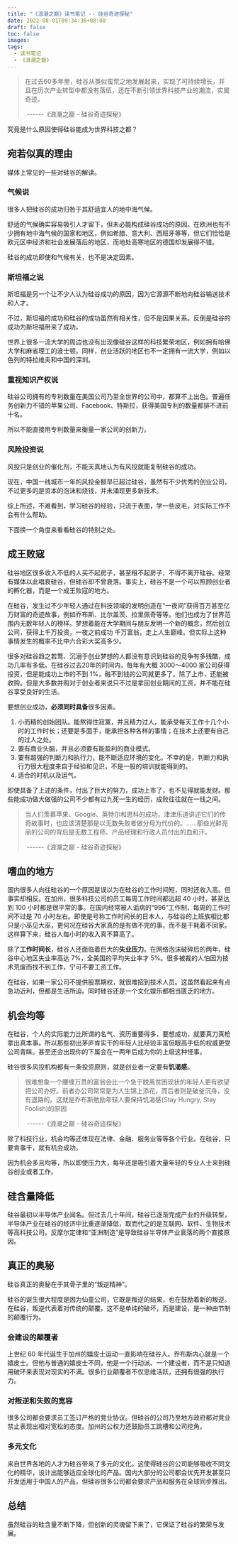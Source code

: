 ```yaml
---
title: "《浪潮之巅》读书笔记 -- 硅谷奇迹探秘"
date: 2022-08-01T09:34:30+08:00
draft: false
toc: false
images:
tags: 
  - 读书笔记
  - 《浪潮之巅》
---
```


> 在过去60多年里，硅谷从类似蛮荒之地发展起来，实现了可持续增长，并且在历次产业转型中都没有落伍，还在不断引领世界科技产业的潮流，实属奇迹。
>
> ​																			------《浪潮之巅 - 硅谷奇迹探秘》

究竟是什么原因使得硅谷能成为世界科技之都？

## 宛若似真的理由

媒体上常见的一些对硅谷的解读。

### 气候说

很多人把硅谷的成功归咎于其舒适宜人的地中海气候。

舒适的气候确实容易吸引人才留下，但未必能构成硅谷成功的原因。在欧洲也有不少拥有地中海气候的国家和地区，例如希腊、意大利、西班牙等等，但它们恰恰是欧元区中经济和社会发展落后的地区，而地处高寒地区的德国却发展得不错。

硅谷的成功即使和气候有关，也不是决定因素。

### 斯坦福之说

斯坦福是另一个让不少人认为硅谷成功的原因，因为它源源不断地向硅谷输送技术和人才。

不过，斯坦福的成功和硅谷的成功虽然有相关性，但不是因果关系。反倒是硅谷的成功为斯坦福带来了成功。

世界上很多一流大学的周边也没有出现像硅谷这样的科技繁荣地区，例如拥有哈佛大学和麻省理工的波士顿。同样，创业活跃的地区也不一定拥有一流大学，例如以色列的特拉维夫和中国的深圳。

### 重视知识产权说

硅谷公司拥有的专利数量在美国公司乃至全世界的公司中，都算不上出色。普遍任务创新力不错的苹果公司、Facebook、特斯拉，获得美国专利的数量都排不进前十名。

所以不能直接用专利数量来衡量一家公司的创新力。

### 风险投资说

风投只是创业的催化剂，不能天真地认为有风投就能复制硅谷的成功。

现在，中国一线城市一年的风投金额早已超过硅谷，虽然有不少优秀的创业公司，不过更多的是资本的泡沫和烧钱，并未涌现更多新技术。



综上所述，不难看到，学习硅谷的经验，只流于表面，学一些皮毛，对实际工作不会有什么帮助。

下面换一个角度来看看硅谷的特别之处。

## 成王败寇

硅谷地区很多收入不低的人买不起房子，甚至租不起房子，不得不离开硅谷。经常有媒体以此唱衰硅谷，但硅谷却不曾衰落。事实上，硅谷不是一个可以照顾创业者的孵化器，而是一个成王败寇的地方。

在硅谷，发生过不少年轻人通过在科技领域的发明创造在“一夜间”获得百万甚至亿万财富的奇迹故事，例如乔布斯、比尔盖茨、拉里佩奇等等。他们也成为了世界范围内无数年轻人的榜样。梦想着能在大学期间与朋友发明一个新的概念，然后创立公司，获得上千万投资，一夜之前成功	千万富翁，走上人生巅峰。但实际上这种事情发生的概率不比中六合彩大奖高多少。

很多对硅谷趋之若鹜、沉溺于创业梦想的人都没有意识到硅谷的竞争有多残酷，成功几率有多低。在硅谷过去20年的时间内，每年有大概 3000～4000 家公司获得投资，但是能成功上市的不到 1%，融不到钱的公司就更多了。除了上市，还能被收购。但是大多数并购对于创业者来说只不过是拿回创业期间的工资，并不能在硅谷享受良好的生活。

要想创业成功，**必须同时具备**很多因素。

1. 小而精的创始团队。能熬得住寂寞，并且精力过人，能承受每天工作十几个小时的工作时长；还要是多面手，能承担各种各样的事情；在技术上还要有自己的过人之处。
2. 要有商业头脑，并且必须要有能盈利的商业模式。
3. 要有超强的判断力和执行力，能不断适应环境的变化。不幸的是，判断力和执行力很大程度来自于经验和见识，不是一般的培训就能得到的。
4. 适合的时机以及运气。

即使具备了上述的条件，付出了巨大的努力，成功上市了，也不见得就能发财。那些能成功做大做强的公司不少都有过九死一生的经历，成败往往就在一线之间。

> 当人们羡慕苹果、Google、英特尔和思科的成功，津津乐道讲述它们的传奇故事时，也应该清楚那是以无数失败者做分母为代价的。......那些光鲜亮丽的公司的背后是无数工程师、产品经理和行政人员付出的血和汗。
>
> ​																			------《浪潮之巅 - 硅谷奇迹探秘》

## 嗜血的地方

国内很多人向往硅谷的一个原因是误以为在硅谷的工作时间短，同时还收入高。但事实却相反。在加州，很多科技公司的员工每周工作时间都远超 40 小时，甚至达到 100 小时都是很平常的事。在国内经常被人诟病的“996”工作制，每周的工作时间不过是 70 小时左右。即使是号称工作时间长的日本人，与硅谷的上班族相比都只是小巫见大巫，更何况在硅谷大家真的是有做不完的事，而不是干耗着不回家。这样算下来，硅谷人每小时的收入真不算高了。

除了**工作时间长**，硅谷人还面临着巨大的**失业压力**。在网络泡沫破碎后的两年，硅谷中心地区失业率高达 7%，全美国的平均失业率才 5%。很多被裁的人怕因为技术荒废而找不到工作，宁可不要工资工作。

在硅谷，如果一家公司不提供股票期权，就很难招到技术人员。这虽然看起来有点急功近利，但都是生活所迫。同时硅谷还是一个文化娱乐都相当匮乏的地方。

## 机会均等

在硅谷，个人的实际能力比所谓的名气、资历重要得多，要想成功，就要真刀真枪拿出真本事。所以那些初出茅庐肯实干的年轻人比经验丰富但眼高手低的权威更受公司青睐。甚至还会出现你的下属会在一两年后成为你的上级这种怪事。

硅谷很多风投机构都有一条投资原则，就是创业者一定要有**饥渴感**。

> 很难想象一个腰缠万贯的富翁会比一个急于脱离贫困现状的年轻人更有欲望把公司办好。前者办公司常常是为人生锦上添花，而后者则是破釜沉舟，没有退路的。这就是乔布斯勉励年轻人要保持饥渴感(Stay Hungry, Stay Foolish)的原因
>
> ​																			------《浪潮之巅 - 硅谷奇迹探秘》

除了科技行业，机会均等还体现在法律、金融、服务业等等各个行业。在硅谷，只要肯事干，就有机会成功。

因为机会多且均等，所以即使压力大，每年还是吸引着大量年轻的专业人士来到硅谷创业或者工作。

## 硅含量降低

硅谷最初以半导体产业闻名。但过去几十年间，硅谷已逐渐完成产业的升级转型，半导体产业在硅谷的经济中比重逐渐降低，取而代之的是互联网、软件、生物技术等高科技公司。反摩尔定律和“亚洲制造”是导致硅谷半导体产业衰落的两个直接原因。

## 真正的奥秘

硅谷真正的奥秘在于其骨子里的“叛逆精神”。

硅谷的诞生很大程度是因为仙童公司，它既是叛逆的结果，也在鼓励着新的叛逆。在硅谷，叛逆代表着对传统的颠覆，这不是单纯的破坏，而是建设，是一种由节制的颠覆行为。

### 会建设的颠覆者

上世纪 60 年代诞生于加州的嬉皮士运动一直影响在硅谷人。乔布斯内心就是一个嬉皮士。但他与普通的嬉皮士不同，他是一个行动派、一个建设者，而不是只知道用破环来表现对现实的不满。很多行业颠覆者不仅思维活跃，还拥有很强的执行力。

### 对叛逆和失败的宽容

很多公司都会要求员工签订严格的竞业协议。但硅谷的公司乃至地方政府都对竞业禁止表现出相对宽松的态度。加州的公权力还鼓励员工跳槽和公司挖角。

### 多元文化

来自世界各地的人才为硅谷带来了多元的文化。这使得硅谷的公司能够吸收不同文化的精华，设计出能够适应全球化的产品。国内大部分的公司都会优先开发甚至只开发适用于中国人的产品，但硅谷很多公司都会要求产品和服务在全球同步推出。

## 总结

虽然硅谷的硅含量不断下降，但创新的灵魂留下来了，它保证了硅谷的繁荣与发展。